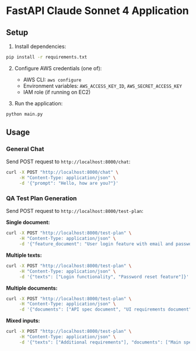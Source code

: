 # FastAPI Claude Sonnet 4 Application

## Setup

1. Install dependencies:
```bash
pip install -r requirements.txt
```

2. Configure AWS credentials (one of):
   - AWS CLI: `aws configure`
   - Environment variables: `AWS_ACCESS_KEY_ID`, `AWS_SECRET_ACCESS_KEY`
   - IAM role (if running on EC2)

3. Run the application:
```bash
python main.py
```

## Usage

### General Chat
Send POST request to `http://localhost:8000/chat`:

```bash
curl -X POST "http://localhost:8000/chat" \
     -H "Content-Type: application/json" \
     -d '{"prompt": "Hello, how are you?"}'
```

### QA Test Plan Generation
Send POST request to `http://localhost:8000/test-plan`:

**Single document:**
```bash
curl -X POST "http://localhost:8000/test-plan" \
     -H "Content-Type: application/json" \
     -d '{"feature_document": "User login feature with email and password authentication"}'
```

**Multiple texts:**
```bash
curl -X POST "http://localhost:8000/test-plan" \
     -H "Content-Type: application/json" \
     -d '{"texts": ["Login functionality", "Password reset feature"]}'
```

**Multiple documents:**
```bash
curl -X POST "http://localhost:8000/test-plan" \
     -H "Content-Type: application/json" \
     -d '{"documents": ["API spec document", "UI requirements document"]}'
```

**Mixed inputs:**
```bash
curl -X POST "http://localhost:8000/test-plan" \
     -H "Content-Type: application/json" \
     -d '{"texts": ["Additional requirements"], "documents": ["Main spec"], "feature_document": "Core feature"}'
```